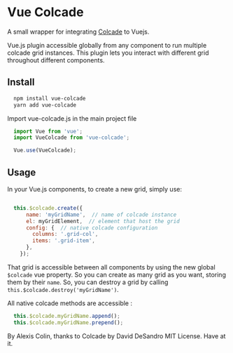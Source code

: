 # Vue Colcade

A small wrapper for integrating [Colcade](https://github.com/desandro/colcade) to Vuejs.

Vue.js plugin accessible globally from any component to run multiple colcade grid instances. This plugin lets you interact with different grid throughout different components.

## Install

``` bash
  npm install vue-colcade
  yarn add vue-colcade
```

Import vue-colcade.js in the main project file

``` javascript
  import Vue from 'vue';
  import VueColcade from 'vue-colcade';

  Vue.use(VueColcade);
```

## Usage

In your Vue.js components, to create a new grid, simply use:

``` javascript

  this.$colcade.create({
      name: 'myGridName',  // name of colcade instance
      el: myGridElement,  // element that host the grid
      config: {  // native colcade configuration
        columns: '.grid-col',
        items: '.grid-item',
      },
    });
```

That grid is accessible between all components by using the new global `$colcade` vue property. So you can create as many grid as you want, storing them by their `name`.
So, you can destroy a grid by calling `this.$colcade.destroy('myGridName')`.

All native colcade methods are accessible :

``` javascript
  this.$colcade.myGridName.append();
  this.$colcade.myGridName.prepend();
```

By Alexis Colin, thanks to Colcade by David DeSandro
MIT License. Have at it.
